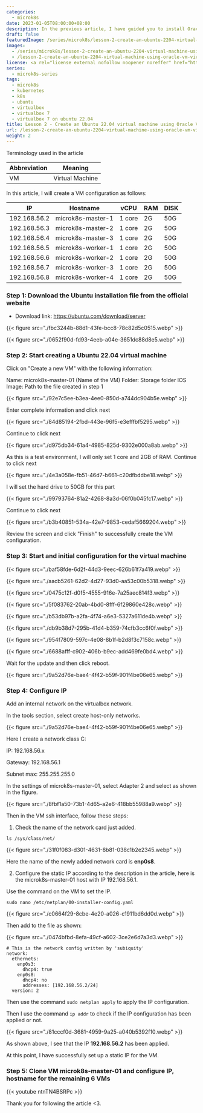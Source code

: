 ```yaml
---
categories:
  - microk8s
date: 2023-01-05T08:00:00+08:00
description: In the previous article, I have guided you to install Oracle VM VirtualBox 7 on ubuntu 22.04, this article I will guide you to create Ubuntu VMs to practice this series
draft: false
featuredImage: /series/microk8s/lesson-2-create-an-ubuntu-2204-virtual-machine-using-oracle-vm-virtualbox-7.webp
images:
  - /series/microk8s/lesson-2-create-an-ubuntu-2204-virtual-machine-using-oracle-vm-virtualbox-7.webp
  - /lesson-2-create-an-ubuntu-2204-virtual-machine-using-oracle-vm-virtualbox-7/images/index.en.png
license: <a rel="license external nofollow noopener noreffer" href="https://creativecommons.org/licenses/by-nc/4.0/" target="_blank">CC BY-NC 4.0</a>
series:
  - microk8s-series
tags:
  - microk8s
  - kubernetes
  - k8s
  - ubuntu
  - virtualbox
  - virtualbox 7
  - virtualbox 7 on ubuntu 22.04
title: Lesson 2 - Create an Ubuntu 22.04 virtual machine using Oracle VM VirtualBox 7
url: /lesson-2-create-an-ubuntu-2204-virtual-machine-using-oracle-vm-virtualbox-7
weight: 2
---
```


Terminology used in the article

| Abbreviation | Meaning         |
| ------------ | --------------- |
| VM           | Virtual Machine |

In this article, I will create a VM configuration as follows:

| IP           | Hostname          | vCPU   | RAM | DISK |
| ------------ | ----------------- | ------ | --- | ---- |
| 192.168.56.2 | microk8s-master-1 | 1 core | 2G  | 50G  |
| 192.168.56.3 | microk8s-master-2 | 1 core | 2G  | 50G  |
| 192.168.56.4 | microk8s-master-3 | 1 core | 2G  | 50G  |
| 192.168.56.5 | microk8s-worker-1 | 1 core | 2G  | 50G  |
| 192.168.56.6 | microk8s-worker-2 | 1 core | 2G  | 50G  |
| 192.168.56.7 | microk8s-worker-3 | 1 core | 2G  | 50G  |
| 192.168.56.8 | microk8s-worker-4 | 1 core | 2G  | 50G  |

### Step 1: Download the Ubuntu installation file from the official website

- Download link: https://ubuntu.com/download/server

{{< figure src="./fbc3244b-88d1-43fe-bcc8-78c82d5c0515.webp" >}}

{{< figure src="./0652f90d-fd93-4eeb-a04e-3651dc88d8e5.webp" >}}

### Step 2: Start creating a Ubuntu 22.04 virtual machine

Click on "Create a new VM" with the following information:

Name: microk8s-master-01 (Name of the VM)
Folder: Storage folder
IOS Image: Path to the file created in step 1

{{< figure src="./92e7c5ee-b3ea-4ee0-850d-a744dc904b5e.webp" >}}

Enter complete information and click next

{{< figure src="./84d85194-2fbd-443e-96f5-e3efffbf5295.webp" >}}

Continue to click next

{{< figure src="./d975db34-61a4-4985-825d-9302e000a8ab.webp" >}}

As this is a test environment, I will only set 1 core and 2GB of RAM. Continue to click next

{{< figure src="./4e3a058e-fb51-46d7-b661-c20dfbddbe18.webp" >}}

I will set the hard drive to 50GB for this part

{{< figure src="./99793764-81a2-4268-8a3d-06f0b045fc17.webp" >}}

Continue to click next

{{< figure src="./b3b40851-534a-42e7-9853-cedaf5669204.webp" >}}

Review the screen and click "Finish" to successfully create the VM configuration.

### Step 3: Start and initial configuration for the virtual machine

{{< figure src="./baf58fde-6d2f-44d3-9eec-626b61f7a419.webp" >}}

{{< figure src="./aacb5261-62d2-4d27-93d0-aa53c00b5318.webp" >}}

{{< figure src="./0475c12f-d0f5-4555-916e-7a25aec814f3.webp" >}}

{{< figure src="./5f083762-20ab-4bd0-8fff-6f29860e428c.webp" >}}

{{< figure src="./b53db97b-a2fa-4f74-a6e3-5327a611de4b.webp" >}}

{{< figure src="./db9b38d7-295b-41d4-b359-74cfb3cc6f0f.webp" >}}

{{< figure src="./954f7809-597c-4e08-8b1f-b2d8f3c7158c.webp" >}}

{{< figure src="./6688afff-c902-406b-b9ec-add469fe0bd4.webp" >}}

Wait for the update and then click reboot.

{{< figure src="./9a52d76e-bae4-4f42-b59f-901f4be06e65.webp" >}}

### Step 4: Configure IP

Add an internal network on the virtualbox network.

In the tools section, select create host-only networks.

{{< figure src="./9a52d76e-bae4-4f42-b59f-901f4be06e65.webp" >}}

Here I create a network class C:

IP: 192.168.56.x

Gateway: 192.168.56.1

Subnet max: 255.255.255.0

In the settings of microk8s-master-01, select Adapter 2 and select as shown in the figure.

{{< figure src="./8fbf1a50-73b1-4d65-a2e6-418bb55988a9.webp" >}}

Then in the VM ssh interface, follow these steps:

1. Check the name of the network card just added.

```
ls /sys/class/net/
```

{{< figure src="./31f0f083-d301-4631-8b81-038c1b2e2345.webp" >}}

Here the name of the newly added network card is **enp0s8**.

2. Configure the static IP according to the description in the article, here is the microk8s-master-01 host with IP 192.168.56.1.

Use the command on the VM to set the IP.

```
sudo nano /etc/netplan/00-installer-config.yaml
```

{{< figure src="./c0664f29-8cbe-4e20-a026-c1911bd6dd0d.webp" >}}

Then add to the file as shown:

{{< figure src="./0474bfbd-8efa-49cf-a602-3ce2e6d7a3d3.webp" >}}

```
# This is the network config written by 'subiquity'
network:
  ethernets:
    enp0s3:
      dhcp4: true
    enp0s8:
      dhcp4: no
      addresses: [192.168.56.2/24]
  version: 2
```

Then use the command `sudo netplan apply` to apply the IP configuration.

Then I use the command `ip addr` to check if the IP configuration has been applied or not.

{{< figure src="./81cccf0d-3681-4959-9a25-a040b5392f10.webp" >}}

As shown above, I see that the IP **192.168.56.2** has been applied.

At this point, I have successfully set up a static IP for the VM.

### Step 5: Clone VM microk8s-master-01 and configure IP, hostname for the remaining 6 VMs

{{< youtube ntnTN4BSRPc >}}

Thank you for following the article <3.
